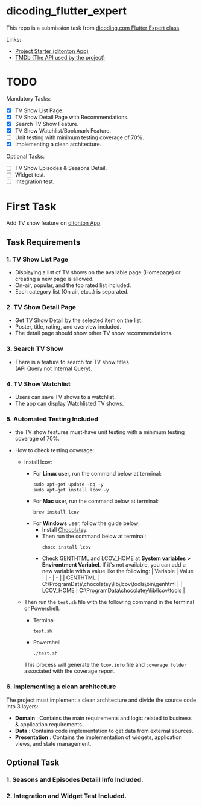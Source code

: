 [dicoding_class]: https://www.dicoding.com/academies/199
[project_starter]: https://github.com/dicodingacademy/a199-flutter-expert-project
[tmdb]: https://developers.themoviedb.org/3

# dicoding_flutter_expert

This repo is a submission task from [dicoding.com Flutter Expert class][dicoding_class].

Links:

- [Project Starter (ditonton App)][project_starter]
- [TMDb (The API used by the project)][tmdb]

# TODO

Mandatory Tasks:

- [x] TV Show List Page.
- [x] TV Show Detail Page with Recommendations.
- [x] Search TV Show Feature.
- [x] TV Show Watchlist/Bookmark Feature.
- [ ] Unit testing with minimum testing coverage of 70%.
- [x] Implementing a clean architecture.

Optional Tasks:

- [ ] TV Show Episodes & Seasons Detail.
- [ ] Widget test.
- [ ] Integration test.

# First Task

Add TV show feature on [ditonton App][project_starter].

## Task Requirements

### 1. TV Show List Page

- Displaying a list of TV shows on the available page (Homepage) or creating a new page is allowed.
- On-air, popular, and the top rated list included.
- Each category list (On air, etc...) is separated.

### 2. TV Show Detail Page

- Get TV Show Detail by the selected item on the list.
- Poster, title, rating, and overview included.
- The detail page should show other TV show recommendations.

### 3. Search TV Show

- There is a feature to search for TV show titles  
  (API Query not Internal Query).

### 4. TV Show Watchlist

- Users can save TV shows to a watchlist.
- The app can display Watchlisted TV shows.

### 5. Automated Testing Included

- the TV show features must-have unit testing with a minimum testing coverage of 70%.

- How to check testing coverage:

  - Install lcov:
    - For **Linux** user, run the command below at terminal:
      ```
      sudo apt-get update -qq -y
      sudo apt-get install lcov -y
      ```
    - For **Mac** user, run the command below at terminal:
      ```
      brew install lcov
      ```
    - For **Windows** user, follow the guide below:
      - Install [Chocolatey](https://chocolatey.org/install).
      - Then run the command below at terminal:
        ```
        choco install lcov
        ```
      - Check GENTHTML and LCOV_HOME at **System variables > Environtment Variabel**. If it's not available, you can add a new variable with a value like the following:
        | Variable | Value |
        | - | - |
        | GENTHTML | C:\ProgramData\chocolatey\lib\lcov\tools\bin\genhtml |
        | LCOV_HOME | C:\ProgramData\chocolatey\lib\lcov\tools |
  - Then run the `test.sh` file with the following command in the terminal or Powershell:

    - Terminal
      ```
      test.sh
      ```
    - Powershell

      ```
      ./test.sh
      ```

    This process will generate the `lcov.info` file and `coverage folder` associated with the coverage report.

### 6. Implementing a clean architecture

The project must implement a clean architecture and divide the source code into 3 layers:

- **Domain** : Contains the main requirements and logic related to business & application requirements.
- **Data** : Contains code implementation to get data from external sources.
- **Presentation** : Contains the implementation of widgets, application views, and state management.

## Optional Task

### 1. Seasons and Episodes Detaiil Info Included.

### 2. Integration and Widget Test Included.
